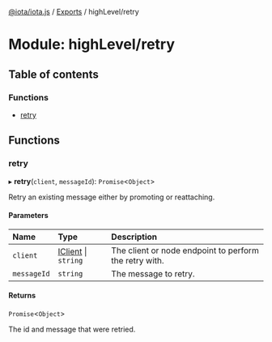 [@iota/iota.js](../README.md) / [Exports](../modules.md) / highLevel/retry

# Module: highLevel/retry

## Table of contents

### Functions

- [retry](highlevel_retry.md#retry)

## Functions

### retry

▸ **retry**(`client`, `messageId`): `Promise`<`Object`\>

Retry an existing message either by promoting or reattaching.

#### Parameters

| Name | Type | Description |
| :------ | :------ | :------ |
| `client` | [IClient](../interfaces/models_iclient.iclient.md) \| `string` | The client or node endpoint to perform the retry with. |
| `messageId` | `string` | The message to retry. |

#### Returns

`Promise`<`Object`\>

The id and message that were retried.
